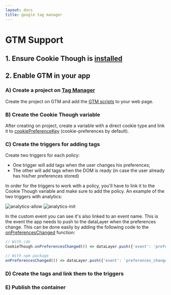 ```yaml
---
layout: docs
title: google tag manager
---
```

# GTM Support

## 1. Ensure Cookie Though is&nbsp;[installed](/installation)

## 2. Enable GTM in your app

### A) Create a project on&nbsp;[Tag Manager](https://tagmanager.google.com)

Create the project on GTM and add the [GTM scripts](https://developers.google.com/tag-manager/quickstart) to your web page.

### B) Create the Cookie Though variable

After creating on project, create a variable with a direct cookie type and link it to [cookiePreferenceKey](/configuration/#cookiepreferencekey) (cookie-preferences by default).

### C) Create the triggers for adding tags

Create two triggers for each policy:

* One trigger will add tags when the user changes his preferences;
* The other will add tags when the DOM is ready (in case the user already has his/her preferences stored)

In order for the triggers to work with a policy, you'll have to link it to the Cookie Though variable and make sure to add the policy. An example of the two triggers with analytics:

![analytics-allow](/images/analytics-allow.png)
![analytics-init](/images/analytics-init.png)

In the custom event you can see it's also linked to an event name. This is the event the app needs to push to the dataLayer when the preferences change. This can be done easily by adding the following code to the [onPreferencesChanged](/api/#onpreferenceschanged) function:

```js
// With cdn
CookieThough.onPreferencesChanged(() => dataLayer.push({'event': 'preferences_changed'}));

// With npm package
onPreferencesChanged(() => dataLayer.push({'event': 'preferences_changed'}));
```

### D) Create the tags and link them to the triggers

### E) Publish the container

